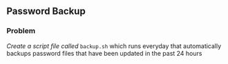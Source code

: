 ## Password Backup

### Problem
*Create a script file called* `backup.sh` which runs everyday that automatically backups password files that have been updated in the past 24 hours

